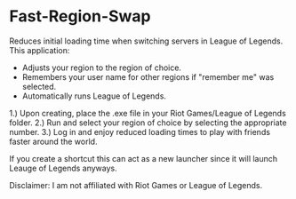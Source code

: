 # Fast-Region-Swap
Reduces initial loading time when switching servers in League of Legends.
This application:
- Adjusts your region to the region of choice.
- Remembers your user name for other regions if "remember me" was selected.
- Automatically runs League of Legends.

1.) Upon creating, place the .exe file in your Riot Games/League of Legends folder.
2.) Run and select your region of choice by selecting the appropriate number.
3.) Log in and enjoy reduced loading times to play with friends faster around the world.

If you create a shortcut this can act as a new launcher since it will launch Leauge of Legends anyways.

Disclaimer: I am not affiliated with Riot Games or League of Legends.
